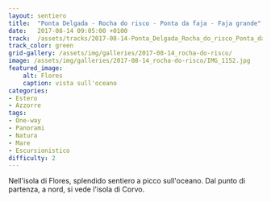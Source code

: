 ```yaml
---
layout: sentiero
title:  "Ponta Delgada - Rocha do risco - Ponta da faja - Faja grande"
date:   2017-08-14 09:05:00 +0100
track:  /assets/tracks/2017-08-14-Ponta_Delgada_Rocha_do_risco_Ponta_da_faja_e_Faja_grande.gpx
track_color: green
grid-gallery: /assets/img/galleries/2017-08-14_rocha-do-risco/
image: /assets/img/galleries/2017-08-14_rocha-do-risco/IMG_1152.jpg
featured_image:
    alt: Flores
    caption: vista sull'oceano
categories:
- Estero
- Azzorre
tags:
- One-way
- Panorami
- Natura
- Mare
- Escursionistico
difficulty: 2
---
```


Nell'isola di Flores, splendido sentiero a picco sull'oceano. Dal punto di partenza, a nord, si vede l'isola di Corvo.
